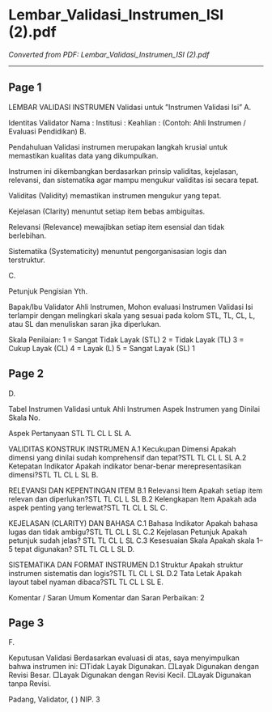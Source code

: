 # Lembar_Validasi_Instrumen_ISI (2).pdf

*Converted from PDF: Lembar_Validasi_Instrumen_ISI (2).pdf*

---


## Page 1

LEMBAR VALIDASI INSTRUMEN Validasi untuk ”Instrumen Validasi Isi” A.

 Identitas Validator Nama : Institusi : Keahlian : (Contoh: Ahli Instrumen / Evaluasi Pendidikan) B.

 Pendahuluan Validasi instrumen merupakan langkah krusial untuk memastikan kualitas data yang dikumpulkan.

 Instrumen ini dikembangkan berdasarkan prinsip validitas, kejelasan, relevansi, dan sistematika agar mampu mengukur validitas isi secara tepat.

 Validitas (Validity) memastikan instrumen mengukur yang tepat.

 Kejelasan (Clarity) menuntut setiap item bebas ambiguitas.

 Relevansi (Relevance) mewajibkan setiap item esensial dan tidak berlebihan.

 Sistematika (Systematicity) menuntut pengorganisasian logis dan terstruktur.

 C.

 Petunjuk Pengisian Yth.

 Bapak/Ibu Validator Ahli Instrumen, Mohon evaluasi Instrumen Validasi Isi terlampir dengan melingkari skala yang sesuai pada kolom STL, TL, CL, L, atau SL dan menuliskan saran jika diperlukan.

 Skala Penilaian: 1 = Sangat Tidak Layak (STL) 2 = Tidak Layak (TL) 3 = Cukup Layak (CL) 4 = Layak (L) 5 = Sangat Layak (SL) 1

## Page 2

D.

 Tabel Instrumen Validasi untuk Ahli Instrumen Aspek Instrumen yang Dinilai Skala No.

 Aspek Pertanyaan STL TL CL L SL A.

 VALIDITAS KONSTRUK INSTRUMEN A.1 Kecukupan Dimensi Apakah dimensi yang dinilai sudah komprehensif dan tepat?STL TL CL L SL A.2 Ketepatan Indikator Apakah indikator benar-benar merepresentasikan dimensi?STL TL CL L SL B.

 RELEVANSI DAN KEPENTINGAN ITEM B.1 Relevansi Item Apakah setiap item relevan dan diperlukan?STL TL CL L SL B.2 Kelengkapan Item Apakah ada aspek penting yang terlewat?STL TL CL L SL C.

 KEJELASAN (CLARITY) DAN BAHASA C.1 Bahasa Indikator Apakah bahasa lugas dan tidak ambigu?STL TL CL L SL C.2 Kejelasan Petunjuk Apakah petunjuk sudah jelas? STL TL CL L SL C.3 Kesesuaian Skala Apakah skala 1–5 tepat digunakan? STL TL CL L SL D.

 SISTEMATIKA DAN FORMAT INSTRUMEN D.1 Struktur Apakah struktur instrumen sistematis dan logis?STL TL CL L SL D.2 Tata Letak Apakah layout tabel nyaman dibaca?STL TL CL L SL E.

 Komentar / Saran Umum Komentar dan Saran Perbaikan: 2

## Page 3

F.

 Keputusan Validasi Berdasarkan evaluasi di atas, saya menyimpulkan bahwa instrumen ini: □Tidak Layak Digunakan. □Layak Digunakan dengan Revisi Besar. □Layak Digunakan dengan Revisi Kecil. □Layak Digunakan tanpa Revisi.

 Padang, Validator, ( ) NIP. 3
